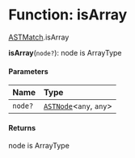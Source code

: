 # Function: isArray

[ASTMatch](/en/auto-docs/free-layout-editor/modules/ASTMatch.md).isArray

**isArray**(`node?`): node is ArrayType

#### Parameters

| Name | Type |
| :------ | :------ |
| `node?` | [`ASTNode`](/en/auto-docs/free-layout-editor/classes/ASTNode.md)<`any`, `any`> |

#### Returns

node is ArrayType
